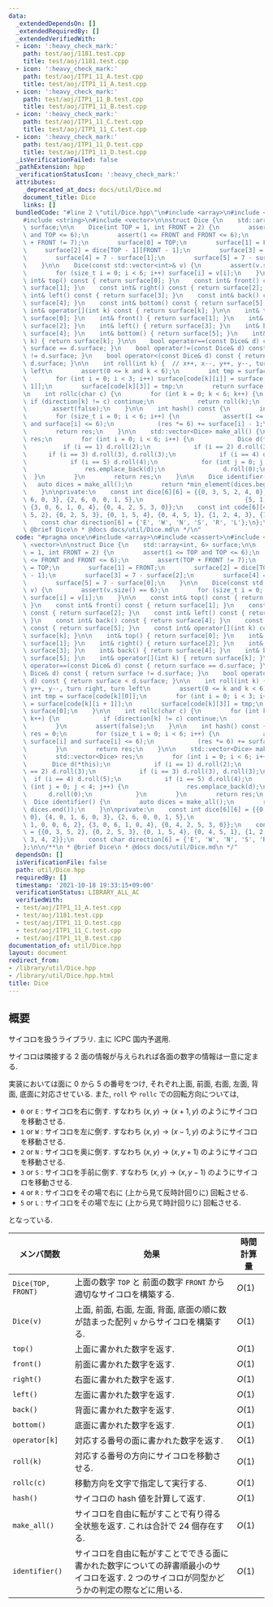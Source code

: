 ```yaml
---
data:
  _extendedDependsOn: []
  _extendedRequiredBy: []
  _extendedVerifiedWith:
  - icon: ':heavy_check_mark:'
    path: test/aoj/1181.test.cpp
    title: test/aoj/1181.test.cpp
  - icon: ':heavy_check_mark:'
    path: test/aoj/ITP1_11_A.test.cpp
    title: test/aoj/ITP1_11_A.test.cpp
  - icon: ':heavy_check_mark:'
    path: test/aoj/ITP1_11_B.test.cpp
    title: test/aoj/ITP1_11_B.test.cpp
  - icon: ':heavy_check_mark:'
    path: test/aoj/ITP1_11_C.test.cpp
    title: test/aoj/ITP1_11_C.test.cpp
  - icon: ':heavy_check_mark:'
    path: test/aoj/ITP1_11_D.test.cpp
    title: test/aoj/ITP1_11_D.test.cpp
  _isVerificationFailed: false
  _pathExtension: hpp
  _verificationStatusIcon: ':heavy_check_mark:'
  attributes:
    _deprecated_at_docs: docs/util/Dice.md
    document_title: Dice
    links: []
  bundledCode: "#line 2 \"util/Dice.hpp\"\n#include <array>\n#include <cassert>\n\
    #include <string>\n#include <vector>\n\nstruct Dice {\n    std::array<int, 6>\
    \ surface;\n\n    Dice(int TOP = 1, int FRONT = 2) {\n        assert(1 <= TOP\
    \ and TOP <= 6);\n        assert(1 <= FRONT and FRONT <= 6);\n        assert(TOP\
    \ + FRONT != 7);\n        surface[0] = TOP;\n        surface[1] = FRONT;\n   \
    \     surface[2] = dice[TOP - 1][FRONT - 1];\n        surface[3] = 7 - surface[2];\n\
    \        surface[4] = 7 - surface[1];\n        surface[5] = 7 - surface[0];\n\
    \    }\n\n    Dice(const std::vector<int>& v) {\n        assert(v.size() == 6);\n\
    \        for (size_t i = 0; i < 6; i++) surface[i] = v[i];\n    }\n\n    const\
    \ int& top() const { return surface[0]; }\n    const int& front() const { return\
    \ surface[1]; }\n    const int& right() const { return surface[2]; }\n    const\
    \ int& left() const { return surface[3]; }\n    const int& back() const { return\
    \ surface[4]; }\n    const int& bottom() const { return surface[5]; }\n    const\
    \ int& operator[](int k) const { return surface[k]; }\n\n    int& top() { return\
    \ surface[0]; }\n    int& front() { return surface[1]; }\n    int& right() { return\
    \ surface[2]; }\n    int& left() { return surface[3]; }\n    int& back() { return\
    \ surface[4]; }\n    int& bottom() { return surface[5]; }\n    int& operator[](int\
    \ k) { return surface[k]; }\n\n    bool operator==(const Dice& d) const { return\
    \ surface == d.surface; }\n    bool operator!=(const Dice& d) const { return surface\
    \ != d.surface; }\n    bool operator<(const Dice& d) const { return surface <\
    \ d.surface; }\n\n    int roll(int k) {  // x++, x--, y++, y--, turn right, turn\
    \ left\n        assert(0 <= k and k < 6);\n        int tmp = surface[code[k][0]];\n\
    \        for (int i = 0; i < 3; i++) surface[code[k][i]] = surface[code[k][i +\
    \ 1]];\n        surface[code[k][3]] = tmp;\n        return surface[0];\n    }\n\
    \n    int rollc(char c) {\n        for (int k = 0; k < 6; k++) {\n           \
    \ if (direction[k] != c) continue;\n            return roll(k);\n        }\n \
    \       assert(false);\n    }\n\n    int hash() const {\n        int res = 0;\n\
    \        for (size_t i = 0; i < 6; i++) {\n            assert(1 <= surface[i]\
    \ and surface[i] <= 6);\n            (res *= 6) += surface[i] - 1;\n        }\n\
    \        return res;\n    }\n\n    std::vector<Dice> make_all() {\n        std::vector<Dice>\
    \ res;\n        for (int i = 0; i < 6; i++) {\n            Dice d(*this);\n  \
    \          if (i == 1) d.roll(2);\n            if (i == 2) d.roll(3);\n      \
    \      if (i == 3) d.roll(3), d.roll(3);\n            if (i == 4) d.roll(5);\n\
    \            if (i == 5) d.roll(4);\n            for (int j = 0; j < 4; j++) {\n\
    \                res.emplace_back(d);\n                d.roll(0);\n          \
    \  }\n        }\n        return res;\n    }\n\n    Dice identifier() {\n     \
    \   auto dices = make_all();\n        return *min_element(dices.begin(), dices.end());\n\
    \    }\n\nprivate:\n    const int dice[6][6] = {{0, 3, 5, 2, 4, 0}, {4, 0, 1,\
    \ 6, 0, 3}, {2, 6, 0, 0, 1, 5},\n                            {5, 1, 0, 0, 6, 2},\
    \ {3, 0, 6, 1, 0, 4}, {0, 4, 2, 5, 3, 0}};\n    const int code[6][4] = {{0, 3,\
    \ 5, 2}, {0, 2, 5, 3}, {0, 1, 5, 4}, {0, 4, 5, 1}, {1, 2, 4, 3}, {1, 3, 4, 2}};\n\
    \    const char direction[6] = {'E', 'W', 'N', 'S', 'R', 'L'};\n};\n\n/**\n *\
    \ @brief Dice\n * @docs docs/util/Dice.md\n */\n"
  code: "#pragma once\n#include <array>\n#include <cassert>\n#include <string>\n#include\
    \ <vector>\n\nstruct Dice {\n    std::array<int, 6> surface;\n\n    Dice(int TOP\
    \ = 1, int FRONT = 2) {\n        assert(1 <= TOP and TOP <= 6);\n        assert(1\
    \ <= FRONT and FRONT <= 6);\n        assert(TOP + FRONT != 7);\n        surface[0]\
    \ = TOP;\n        surface[1] = FRONT;\n        surface[2] = dice[TOP - 1][FRONT\
    \ - 1];\n        surface[3] = 7 - surface[2];\n        surface[4] = 7 - surface[1];\n\
    \        surface[5] = 7 - surface[0];\n    }\n\n    Dice(const std::vector<int>&\
    \ v) {\n        assert(v.size() == 6);\n        for (size_t i = 0; i < 6; i++)\
    \ surface[i] = v[i];\n    }\n\n    const int& top() const { return surface[0];\
    \ }\n    const int& front() const { return surface[1]; }\n    const int& right()\
    \ const { return surface[2]; }\n    const int& left() const { return surface[3];\
    \ }\n    const int& back() const { return surface[4]; }\n    const int& bottom()\
    \ const { return surface[5]; }\n    const int& operator[](int k) const { return\
    \ surface[k]; }\n\n    int& top() { return surface[0]; }\n    int& front() { return\
    \ surface[1]; }\n    int& right() { return surface[2]; }\n    int& left() { return\
    \ surface[3]; }\n    int& back() { return surface[4]; }\n    int& bottom() { return\
    \ surface[5]; }\n    int& operator[](int k) { return surface[k]; }\n\n    bool\
    \ operator==(const Dice& d) const { return surface == d.surface; }\n    bool operator!=(const\
    \ Dice& d) const { return surface != d.surface; }\n    bool operator<(const Dice&\
    \ d) const { return surface < d.surface; }\n\n    int roll(int k) {  // x++, x--,\
    \ y++, y--, turn right, turn left\n        assert(0 <= k and k < 6);\n       \
    \ int tmp = surface[code[k][0]];\n        for (int i = 0; i < 3; i++) surface[code[k][i]]\
    \ = surface[code[k][i + 1]];\n        surface[code[k][3]] = tmp;\n        return\
    \ surface[0];\n    }\n\n    int rollc(char c) {\n        for (int k = 0; k < 6;\
    \ k++) {\n            if (direction[k] != c) continue;\n            return roll(k);\n\
    \        }\n        assert(false);\n    }\n\n    int hash() const {\n        int\
    \ res = 0;\n        for (size_t i = 0; i < 6; i++) {\n            assert(1 <=\
    \ surface[i] and surface[i] <= 6);\n            (res *= 6) += surface[i] - 1;\n\
    \        }\n        return res;\n    }\n\n    std::vector<Dice> make_all() {\n\
    \        std::vector<Dice> res;\n        for (int i = 0; i < 6; i++) {\n     \
    \       Dice d(*this);\n            if (i == 1) d.roll(2);\n            if (i\
    \ == 2) d.roll(3);\n            if (i == 3) d.roll(3), d.roll(3);\n          \
    \  if (i == 4) d.roll(5);\n            if (i == 5) d.roll(4);\n            for\
    \ (int j = 0; j < 4; j++) {\n                res.emplace_back(d);\n          \
    \      d.roll(0);\n            }\n        }\n        return res;\n    }\n\n  \
    \  Dice identifier() {\n        auto dices = make_all();\n        return *min_element(dices.begin(),\
    \ dices.end());\n    }\n\nprivate:\n    const int dice[6][6] = {{0, 3, 5, 2, 4,\
    \ 0}, {4, 0, 1, 6, 0, 3}, {2, 6, 0, 0, 1, 5},\n                            {5,\
    \ 1, 0, 0, 6, 2}, {3, 0, 6, 1, 0, 4}, {0, 4, 2, 5, 3, 0}};\n    const int code[6][4]\
    \ = {{0, 3, 5, 2}, {0, 2, 5, 3}, {0, 1, 5, 4}, {0, 4, 5, 1}, {1, 2, 4, 3}, {1,\
    \ 3, 4, 2}};\n    const char direction[6] = {'E', 'W', 'N', 'S', 'R', 'L'};\n\
    };\n\n/**\n * @brief Dice\n * @docs docs/util/Dice.md\n */"
  dependsOn: []
  isVerificationFile: false
  path: util/Dice.hpp
  requiredBy: []
  timestamp: '2021-10-18 19:33:15+09:00'
  verificationStatus: LIBRARY_ALL_AC
  verifiedWith:
  - test/aoj/ITP1_11_A.test.cpp
  - test/aoj/1181.test.cpp
  - test/aoj/ITP1_11_D.test.cpp
  - test/aoj/ITP1_11_C.test.cpp
  - test/aoj/ITP1_11_B.test.cpp
documentation_of: util/Dice.hpp
layout: document
redirect_from:
- /library/util/Dice.hpp
- /library/util/Dice.hpp.html
title: Dice
---
```

## 概要
サイコロを扱うライブラリ. 主に ICPC 国内予選用.

サイコロは隣接する 2 面の情報が与えられれば各面の数字の情報は一意に定まる.

実装においては面に 0 から 5 の番号をつけ, それぞれ上面, 前面, 右面, 左面, 背面, 底面に対応させている. また, `roll` や `rollc` での回転方向については,

- `0` or `E` : サイコロを右に倒す. すなわち $(x, y) \to (x + 1, y)$ のようにサイコロを移動させる.
- `1` or `W` : サイコロを左に倒す. すなわち $(x, y) \to (x - 1, y)$ のようにサイコロを移動させる.
- `2` or `N` : サイコロを奥に倒す. すなわち $(x, y) \to (x , y + 1)$ のようにサイコロを移動させる.
- `3` or `S` : サイコロを手前に倒す. すなわち $(x, y) \to (x , y - 1)$ のようにサイコロを移動させる.
- `4` or `R` : サイコロをその場で右に (上から見て反時計回りに) 回転させる.
- `5` or `L` : サイコロをその場で左に (上から見て時計回りに) 回転させる.

となっている.

| メンバ関数         | 効果                                                                                                                                        | 時間計算量 |
| ------------------ | ------------------------------------------------------------------------------------------------------------------------------------------- | ---------- |
| `Dice(TOP, FRONT)` | 上面の数字 `TOP` と 前面の数字 `FRONT` から適切なサイコロを構築する.                                                                        | $O(1)$     |
| `Dice(v)`          | 上面, 前面, 右面, 左面, 背面, 底面の順に数が詰まった配列 `v` からサイコロを構築する.                                                        | $O(1)$     |
| `top()`            | 上面に書かれた数字を返す.                                                                                                                   | $O(1)$     |
| `front()`          | 前面に書かれた数字を返す.                                                                                                                   | $O(1)$     |
| `right()`          | 右面に書かれた数字を返す.                                                                                                                   | $O(1)$     |
| `left()`           | 左面に書かれた数字を返す.                                                                                                                   | $O(1)$     |
| `back()`           | 背面に書かれた数字を返す.                                                                                                                   | $O(1)$     |
| `bottom()`         | 底面に書かれた数字を返す.                                                                                                                   | $O(1)$     |
| `operator[k]`      | 対応する番号の面に書かれた数字を返す.                                                                                                       | $O(1)$     |
| `roll(k)`          | 対応する番号の方向にサイコロを移動させる.                                                                                                   | $O(1)$     |
| `rollc(c)`         | 移動方向を文字で指定して実行する.                                                                                                           | $O(1)$     |
| `hash()`           | サイコロの hash 値を計算して返す.                                                                                                           | $O(1)$     |
| `make_all()`       | サイコロを自由に転がすことで有り得る全状態を返す. これは合計で 24 個存在する.                                                               | $O(1)$     |
| `identifier()`     | サイコロを自由に転がすことでできる面に書かれた数字についての辞書順最小のサイコロを返す. 2 つのサイコロが同型かどうかの判定の際などに用いる. | $O(1)$     |
